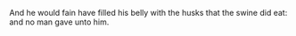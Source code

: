 And he would fain have filled his belly with the husks that the swine did eat: and no man gave unto him.
